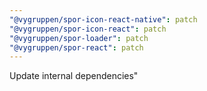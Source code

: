 ```yaml
---
"@vygruppen/spor-icon-react-native": patch
"@vygruppen/spor-icon-react": patch
"@vygruppen/spor-loader": patch
"@vygruppen/spor-react": patch
---
```


Update internal dependencies"
